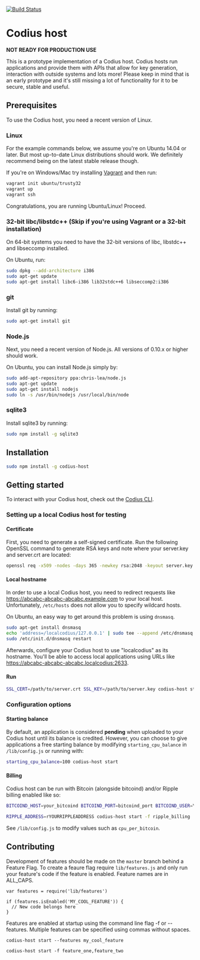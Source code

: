[![Build Status](https://travis-ci.org/codius/codius-host.svg?branch=master)](https://travis-ci.org/codius/codius-host)
# Codius host

**NOT READY FOR PRODUCTION USE**

This is a prototype implementation of a Codius host. Codius hosts run applications and provide them with APIs that allow for key generation, interaction with outside systems and lots more! Please keep in mind that is an early prototype and it's still missing a lot of functionality for it to be secure, stable and useful.

## Prerequisites

To use the Codius host, you need a recent version of Linux.

### Linux

For the example commands below, we assume you're on Ubuntu 14.04 or later. But most up-to-date Linux distributions should work. We definitely recommend being on the latest stable release though.

If you're on Windows/Mac try installing [Vagrant](https://docs.vagrantup.com/v2/installation/index.html) and then run:

```sh
vagrant init ubuntu/trusty32
vagrant up
vagrant ssh
```

Congratulations, you are running Ubuntu/Linux! Proceed.

### 32-bit libc/libstdc++ (Skip if you're using Vagrant or a 32-bit installation)

On 64-bit systems you need to have the 32-bit versions of libc, libstdc++ and libseccomp installed.

On Ubuntu, run:

``` sh
sudo dpkg --add-architecture i386
sudo apt-get update
sudo apt-get install libc6-i386 lib32stdc++6 libseccomp2:i386
```

### git

Install git by running:

``` sh
sudo apt-get install git
```

### Node.js

Next, you need a recent version of Node.js. All versions of 0.10.x or higher should work.

On Ubuntu, you can install Node.js simply by:

```sh
sudo add-apt-repository ppa:chris-lea/node.js
sudo apt-get update
sudo apt-get install nodejs
sudo ln -s /usr/bin/nodejs /usr/local/bin/node
```

### sqlite3

Install sqlite3 by running:

``` sh
sudo npm install -g sqlite3
```

## Installation

``` sh
sudo npm install -g codius-host
```

## Getting started

To interact with your Codius host, check out the [Codius CLI](https://www.npmjs.com/package/codius).

### Setting up a local Codius host for testing

#### Certificate

First, you need to generate a self-signed certificate. Run the following OpenSSL command to generate RSA keys and note where your server.key and server.crt are located:

``` sh
openssl req -x509 -nodes -days 365 -newkey rsa:2048 -keyout server.key -out server.crt
```

#### Local hostname

In order to use a local Codius host, you need to redirect requests like https://abcabc-abcabc-abcabc.example.com to your local host. Unfortunately, `/etc/hosts` does not allow you to specify wildcard hosts.

On Ubuntu, an easy way to get around this problem is using `dnsmasq`.

``` sh
sudo apt-get install dnsmasq
echo 'address=/localcodius/127.0.0.1' | sudo tee --append /etc/dnsmasq.conf
sudo /etc/init.d/dnsmasq restart
```

Afterwards, configure your Codius host to use "localcodius" as its hostname. You'll be able to access local applications using URLs like https://abcabc-abcabc-abcabc.localcodius:2633.

#### Run

``` sh
SSL_CERT=/path/to/server.crt SSL_KEY=/path/to/server.key codius-host start
```

### Configuration options

#### Starting balance

By default, an application is considered **pending** when uploaded to your Codius host until its balance is credited. However, you can choose to give applications a free starting balance by modifying `starting_cpu_balance` in `/lib/config.js` or running with:

``` sh
starting_cpu_balance=100 codius-host start
```

#### Billing

Codius host can be run with Bitcoin (alongside bitcoind) and/or Ripple billing enabled like so:

``` sh
BITCOIND_HOST=your_bitcoind BITCOIND_PORT=bitcoind_port BITCOIND_USER=Your_Username BITCOIND_PASS=Your_Password codius-host start -f bitcoin_billing
```

``` sh
RIPPLE_ADDRESS=rYOURRIPPLEADDRESS codius-host start -f ripple_billing
```

See `/lib/config.js` to modify values such as `cpu_per_bitcoin`.

## Contributing

Development of features should be made on the `master` branch behind a Feature Flag. To create a feaure flag require `lib/features.js` and only run your feature's code if the feature is enabled. Feature names are in ALL_CAPS.

````
var features = require('lib/features')

if (features.isEnabled('MY_COOL_FEATURE')) {
  // New code belongs here
}
````

Features are enabled at startup using the command line flag -f or --features. Multiple features can be specified using commas without spaces.

````
codius-host start --features my_cool_feature

codius-host start -f feature_one,feature_two
````
